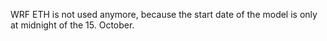 WRF ETH is not used anymore, because the start date of the model is only at midnight of the 15. October.
